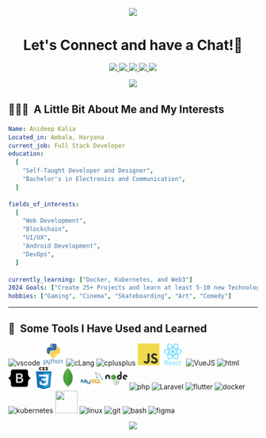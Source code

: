 <p align="center">
  <img src="https://capsule-render.vercel.app/api?type=waving&height=150&&color=0:ff6a00,100:f720db&text=Hey,%20There&section=header&textBg=false&fontSize=70&fontColor=ffffff&animation=blink" />
</p>
<p align="center" dir="auto">
  <h1 align="center" dir="auto">
  Let's Connect and have a Chat!💬
  </h1>
</p>
<p align="center">
<a href="https://www.instagram.com/anideepkalia/">
  <img height="50" src="https://user-images.githubusercontent.com/46517096/166974368-9798f39f-1f46-499c-b14e-81f0a3f83a06.png"/>
</a>
<a href="www.linkedin.com/in/anideep-kalia-aa9ba0255">
  <img height="50" src="https://github.com/Anideep-Kalia/Anideep-Kalia/assets/128630418/9a87749a-e3a7-4473-93ef-e72d92a83e49.png"/>
</a>
<a href="https://portfolio-46aef.web.app/">
  <img height="50" src="https://github.com/Anideep-Kalia/Anideep-Kalia/assets/128630418/79cc77e9-20d0-4c9f-a176-30307a72e180.png"/>
</a>
<a href="mailto:anideepkalia@gmail.com">
  <img height="50" src="https://github.com/Anideep-Kalia/Anideep-Kalia/assets/128630418/be471614-a967-4f90-90f7-b7c971f3c12b.png"/>
</a>
<a href="https://twitter.com/AnideepKalia">
  <img height="50" src="https://github.com/Anideep-Kalia/Anideep-Kalia/assets/128630418/dbbe609c-0217-4323-9087-5aee82f53b1c.png"/>
</a>
</p>
<p align="center" dir="auto">
  <img height="300" src="https://github.com/Anideep-Kalia/Anideep-Kalia/assets/128630418/2b20a198-648d-421b-9617-5db1562d814f"/>
</p>

<h2> 👨🏻‍💻 &nbsp;A Little Bit About Me and My Interests</h2>

```yaml
Name: Anideep Kalia
Located_in: Ambala, Haryana
current_job: Full Stack Developer
education:
  [
    "Self-Taught Developer and Designer",
    "Bachelor's in Electronics and Communication",
  ]

fields_of_interests:
  [
    "Web Development",
    "Blockchain",
    "UI/UX",
    "Android Development",
    "DevOps",
  ]
  
currently_learning: ["Docker, Kubernetes, and Web3"]
2024 Goals: ["Create 25+ Projects and learn at least 5-10 new Technologies."]
hobbies: ["Gaming", "Cinema", "Skateboarding", "Art", "Comedy"]
```
  
---  

<h2> 🚀 &nbsp;Some Tools I Have Used and Learned</h2>
<p align="left">
<img src="https://cdn.jsdelivr.net/gh/devicons/devicon/icons/vscode/vscode-original.svg" alt="vscode" width="45" height="45"/>
<img src="https://raw.githubusercontent.com/devicons/devicon/master/icons/python/python-original-wordmark.svg" alt="python" width="45" height="45"/>
<img src="https://cdn.jsdelivr.net/gh/devicons/devicon/icons/c/c-original.svg" alt="cLang" width="45" height="45"/>
<img src="https://cdn.jsdelivr.net/gh/devicons/devicon/icons/cplusplus/cplusplus-original.svg" alt="cplusplus" width="45" height="45"/>
<img src="https://raw.githubusercontent.com/devicons/devicon/master/icons/javascript/javascript-original.svg" alt="javascript" width="45" height="45" />
<img src="https://raw.githubusercontent.com/devicons/devicon/master/icons/react/react-original-wordmark.svg" alt="react" width="45" height="45" />
<img src="https://cdn.jsdelivr.net/gh/devicons/devicon/icons/vuejs/vuejs-original-wordmark.svg" alt="VueJS" width="45" height="45"/>
<img src="https://cdn.jsdelivr.net/gh/devicons/devicon/icons/html5/html5-original.svg" alt="html" width="45" height="45"/>
<img src="https://raw.githubusercontent.com/devicons/devicon/master/icons/bootstrap/bootstrap-plain.svg" alt="bootstrap" width="45" height="45" />
<img src="https://raw.githubusercontent.com/devicons/devicon/master/icons/css3/css3-original-wordmark.svg" alt="css3" width="45" height="45" />
<img src="https://raw.githubusercontent.com/devicons/devicon/master/icons/mongodb/mongodb-original.svg" alt="mongodb" width="45" height="45" />
<img src="https://raw.githubusercontent.com/devicons/devicon/master/icons/mysql/mysql-original-wordmark.svg" alt="mysql" width="45" height="45" />
<img src="https://raw.githubusercontent.com/devicons/devicon/master/icons/nodejs/nodejs-original-wordmark.svg" alt="nodejs" width="45" height="45" />
<img src="https://cdn.jsdelivr.net/gh/devicons/devicon/icons/php/php-original.svg" alt="php" width="45" height="45"/>
<img src="https://cdn.jsdelivr.net/gh/devicons/devicon/icons/laravel/laravel-plain-wordmark.svg" alt="Laravel" width="45" height="45"/>
<img src="https://cdn.jsdelivr.net/gh/devicons/devicon/icons/flutter/flutter-original.svg" alt="flutter" width="45" height="45"/>
<img src="https://cdn.jsdelivr.net/gh/devicons/devicon/icons/docker/docker-original.svg" alt="docker" width="45" height="45"/>
<img src="https://cdn.jsdelivr.net/gh/devicons/devicon/icons/kubernetes/kubernetes-plain.svg" alt="kubernetes" width="45" height="45"/>
<img src="https://cdn.jsdelivr.net/gh/devicons/devicon/icons/amazonwebservices/amazonwebservices-plain-wordmark.svg" width="45" height="45"/>
<img src="https://cdn.jsdelivr.net/gh/devicons/devicon/icons/linux/linux-original.svg" alt="linux" width="45" height="45"/>       
<img src="https://cdn.jsdelivr.net/gh/devicons/devicon/icons/git/git-original.svg" alt="git" width="45" height="45"/>
<img src="https://cdn.jsdelivr.net/gh/devicons/devicon/icons/bash/bash-original.svg" alt="bash" width="45" height="45"/>
<img src="https://cdn.jsdelivr.net/gh/devicons/devicon/icons/figma/figma-original.svg" alt="figma" width="45" height="45"/>   
</p>

<p align="center">
  <img src="https://capsule-render.vercel.app/api?type=waving&color=0:00c6ff,100:0072ff&height=100&section=footer"/>
</p>
<!---
Anideep-Kalia/Anideep-Kalia is a ✨ special ✨ repository because its `README.md` (this file) appears on your GitHub profile.
You can click the Preview link to take a look at your changes.
--->
